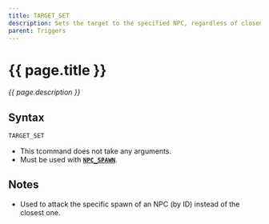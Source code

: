 ```yaml
---
title: TARGET_SET
description: Sets the target to the specified NPC, regardless of closeness to the player.
parent: Triggers
---
```


# {{ page.title }}

_{{ page.description }}_

## Syntax

```java
TARGET_SET
```

- This tcommand does not take any arguments.
- Must be used with [**`NPC_SPAWN`**](/triggers/npc_spawn.md).

<!-- 
## Examples

TODO: TARGET_SET examples 
-->

## Notes

-  Used to attack the specific spawn of an NPC (by ID) instead of the closest one.

<!-- 
## Demos

TODO: TARGET_SET demos
-->